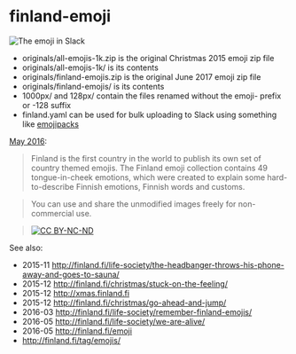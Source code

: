 # finland-emoji

 ![The emoji in Slack](images/slack.png)

 * originals/all-emojis-1k.zip is the original Christmas 2015 emoji zip file
 * originals/all-emojis-1k/ is its contents
 * originals/finland-emojis.zip is the original June 2017 emoji zip file
 * originals/finland-emojis/ is its contents
 * 1000px/ and 128px/ contain the files renamed without the emoji- prefix or -128 suffix
 * finland.yaml can be used for bulk uploading to Slack using something like [emojipacks](https://github.com/lambtron/emojipacks)



[May 2016](http://finland.fi/emoji):

> Finland is the first country in the world to publish its own set of country themed emojis. The Finland emoji collection contains 49 tongue-in-cheek emotions, which were created to explain some hard-to-describe Finnish emotions, Finnish words and customs.

> You can use and share the unmodified images freely for non-commercial use.

> [![CC BY-NC-ND](images/cc-by-nc-nd.png)](https://creativecommons.org/licenses/by-nc-nd/4.0/deed.en)

See also:
 * 2015-11 http://finland.fi/life-society/the-headbanger-throws-his-phone-away-and-goes-to-sauna/
 * 2015-12 http://finland.fi/christmas/stuck-on-the-feeling/
 * 2015-12 http://xmas.finland.fi
 * 2015-12 http://finland.fi/christmas/go-ahead-and-jump/
 * 2016-03 http://finland.fi/life-society/remember-finland-emojis/
 * 2016-05 http://finland.fi/life-society/we-are-alive/
 * 2016-05 http://finland.fi/emoji
 * http://finland.fi/tag/emojis/

